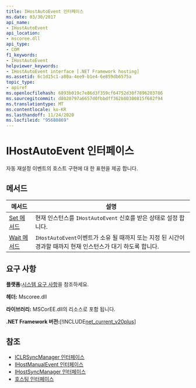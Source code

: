 ```yaml
---
title: IHostAutoEvent 인터페이스
ms.date: 03/30/2017
api_name:
- IHostAutoEvent
api_location:
- mscoree.dll
api_type:
- COM
f1_keywords:
- IHostAutoEvent
helpviewer_keywords:
- IHostAutoEvent interface [.NET Framework hosting]
ms.assetid: 6c1d15c1-a80a-4ee9-b1e4-6e859db6575a
topic_type:
- apiref
ms.openlocfilehash: 6893b019c7e86d3f359cf64752d30f7896203786
ms.sourcegitcommit: d8020797a6657d0fbbdff362b80300815f682f94
ms.translationtype: MT
ms.contentlocale: ko-KR
ms.lasthandoff: 11/24/2020
ms.locfileid: "95680869"
---
```

# <a name="ihostautoevent-interface"></a>IHostAutoEvent 인터페이스

자동 재설정 이벤트의 호스트 구현에 대 한 표현을 제공 합니다.  
  
## <a name="methods"></a>메서드  
  
|메서드|설명|  
|------------|-----------------|  
|[Set 메서드](ihostautoevent-set-method.md)|현재 인스턴스를 `IHostAutoEvent` 신호를 받은 상태로 설정 합니다.|  
|[Wait 메서드](ihostautoevent-wait-method.md)|`IHostAutoEvent`이벤트가 소유 될 때까지 또는 지정 된 시간이 경과할 때까지 현재 인스턴스가 대기 하도록 합니다.|  
  
## <a name="requirements"></a>요구 사항  

 **플랫폼:**[시스템 요구 사항](../../get-started/system-requirements.md)을 참조하세요.  
  
 **헤더:** Mscoree.dll  
  
 **라이브러리:** MSCorEE.dll의 리소스로 포함 됩니다.  
  
 **.NET Framework 버전:**[!INCLUDE[net_current_v20plus](../../../../includes/net-current-v20plus-md.md)]  
  
## <a name="see-also"></a>참조

- [ICLRSyncManager 인터페이스](iclrsyncmanager-interface.md)
- [IHostManualEvent 인터페이스](ihostmanualevent-interface.md)
- [IHostSyncManager 인터페이스](ihostsyncmanager-interface.md)
- [호스팅 인터페이스](hosting-interfaces.md)
